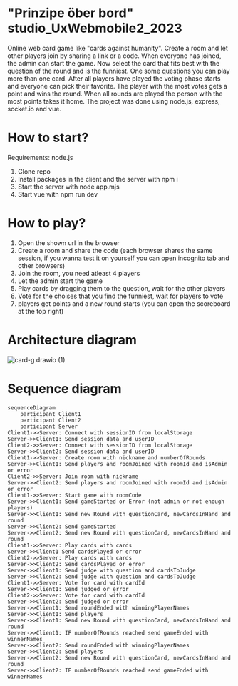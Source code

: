 # "Prinzipe öber bord" studio_UxWebmobile2_2023
Online web card game like "cards against humanity". Create a room and let other players join by sharing a link or a code. When everyone has joined, the admin can start the game. Now select the card that fits best with the question of the round and is the funniest. One some questions you can play more than one card. After all players have played the voting phase starts and everyone can pick their favorite. The player with the most votes gets a point and wins the round. When all rounds are played the person with the most points takes it home. The project was done using node.js, express, socket.io and vue. 

# How to start?
Requirements: node.js
1. Clone repo
2. Install packages in the client and the server with npm i
3. Start the server with node app.mjs
4. Start vue with npm run dev

# How to play?
1. Open the shown url in the browser
2. Create a room and share the code
(each browser shares the same session, if you wanna test it on yourself you can open incognito tab and other browsers)
3. Join the room, you need atleast 4 players
4. Let the admin start the game
5. Play cards by dragging them to the question, wait for the other players
6. Vote for the choises that you find the funniest, wait for players to vote
7. players get points and a new round starts (you can open the scoreboard at the top right)

# Architecture diagram
![card-g drawio (1)](https://user-images.githubusercontent.com/91537937/233638252-e47449c5-f55c-4812-a4a3-8e6d3540521c.png)

# Sequence diagram
```mermaid
sequenceDiagram
    participant Client1
    participant Client2
    participant Server
Client1->>Server: Connect with sessionID from localStorage
Server->>Client1: Send session data and userID
Client2->>Server: Connect with sessionID from localStorage
Server->>Client2: Send session data and userID
Client1->>Server: Create room with nickname and numberOfRounds
Server->>Client1: Send players and roomJoined with roomId and isAdmin or error
Client2->>Server: Join room with nickname
Server->>Client2: Send players and roomJoined with roomId and isAdmin or error
Client1->>Server: Start game with roomCode
Server->>Client1: Send gameStarted or Error (not admin or not enough players)
Server->>Client1: Send new Round with questionCard, newCardsInHand and round
Server->>Client2: Send gameStarted
Server->>Client2: Send new Round with questionCard, newCardsInHand and round
Client1->>Server: Play cards with cards
Server->>Client1 Send cardsPlayed or error
Client2->>Server: Play cards with cards
Server->>Client2: Send cardsPlayed or error
Server->>Client1: Send judge with question and cardsToJudge
Server->>Client2: Send judge with question and cardsToJudge
Client1->>Server: Vote for card with cardId
Server->>Client1: Send judged or error
Client2->>Server: Vote for card with cardId
Server->>Client2: Send judged or error
Server->>Client1: Send roundEnded with winningPlayerNames
Server->>Client1: Send players
Server->>Client1: Send new Round with questionCard, newCardsInHand and round
Server->>Client1: IF numberOfRounds reached send gameEnded with winnerNames
Server->>Client2: Send roundEnded with winningPlayerNames
Server->>Client2: Send players
Server->>Client2: Send new Round with questionCard, newCardsInHand and round
Server->>Client2: IF numberOfRounds reached send gameEnded with winnerNames
```
